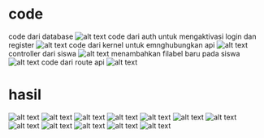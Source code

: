 <h1>code</h1>

code dari database
![alt text](image-12.png)
code dari auth untuk mengaktivasi login dan register
![alt text](image-13.png)
code dari kernel untuk emnghubungkan api
![alt text](image-14.png)
controller dari siswa
![alt text](image-15.png)
menambahkan filabel baru pada siswa
![alt text](image-16.png)
code dari route api
![alt text](image-17.png)
<h1>hasil</h1>

![alt text](image.png)
![alt text](image-1.png)
![alt text](image-2.png)
![alt text](image-3.png)
![alt text](image-4.png)
![alt text](image-5.png)
![alt text](image-6.png)
![alt text](image-7.png)
![alt text](image-8.png)
![alt text](image-9.png)
![alt text](image-10.png)
![alt text](image-11.png)
